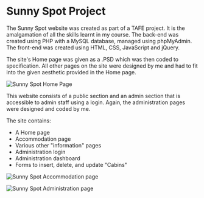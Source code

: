 # Sunny Spot Project
The Sunny Spot website was created as part of a TAFE project. It is the amalgamation of all the skills learnt in my course.
The back-end was created using PHP with a MySQL database, managed using phpMyAdmin. The front-end was created using HTML, CSS, 
JavaScript and jQuery.

The site's Home page was given as a .PSD which was then coded to specification. All other pages on the site were designed by
me and had to fit into the given aesthetic provided in the Home page. 

![Sunny Spot Home Page](http://arielherself.com/images/sunnyspot.png)

This website consists of a public section and an admin section that is accessible to admin staff using a login. Again, the 
administration pages were designed and coded by me.

The site contains: 
* A Home page
* Accommodation page
* Various other "information" pages
* Administration login
* Administration dashboard
* Forms to insert, delete, and update "Cabins"

![Sunny Spot Accommodation page](http://arielherself.com/images/accomCrop.png)

![Sunny Spot Administration page](http://arielherself.com/images/insert.png)
